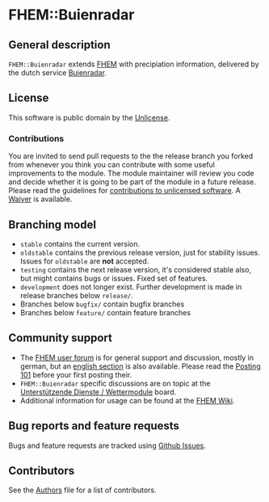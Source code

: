 # FHEM::Buienradar

## General description
``FHEM::Buienradar`` extends [FHEM](https://fhem.de/) with precipiation information, delivered by the dutch service <a href="https://buienradar.nl">Buienradar</a>.

## License
This software is public domain by the [Unlicense](https://unlicense.org/).

### Contributions
You are invited to send pull requests to the the release branch you forked from whenever you think you can contribute with some useful improvements to the module. The module maintainer will review you code and decide whether it is going to be part of the module in a future release. Please read the guidelines for [contributions to unlicensed software](https://unlicense.org/#unlicensing-contributions). A [Waiver](Waiver.md) is available.

## Branching model
* ``stable`` contains the current version. 
* ``oldstable`` contains the previous release version, just for stability issues. Issues for ``oldstable`` are **not** accepted.
* ``testing`` contains the next release version, it's considered stable also, but might contains bugs or issues. Fixed set of features.
* ``development`` does not longer exist. Further development is made in release branches below ``release/``.
* Branches below ``bugfix/`` contain bugfix branches
* Branches below ``feature/`` contain feature branches

## Community support
* The [FHEM user forum](https://forum.fhem.de/) is for general support and discussion, mostly in german, but an [english section](https://forum.fhem.de/index.php/board,52.0.html) is also available. Please read the [Posting 101](https://forum.fhem.de/index.php/topic,71806.0.html) before your first posting their. 
* `FHEM::Buienradar` specific discussions are on topic at the [Unterstützende Dienste / Wettermodule](https://forum.fhem.de/index.php/board,86.0.html) board.
* Additional information for usage can be found at the [FHEM Wiki](https://wiki.fhem.de/wiki/Twilight).

## Bug reports and feature requests
Bugs and feature requests are tracked using [Github Issues](https://github.com/fhem/mod-Buienradar/issues).

## Contributors
See the [Authors](Authors.md) file for a list of contributors.
